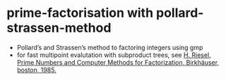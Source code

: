 # prime-factorisation with pollard-strassen-method
- Pollard’s and Strassen’s method to factoring integers using gmp
- for fast multipoint evalutation with subproduct trees, see [H. Riesel, Prime Numbers and Computer Methods for Factorization, Birkhäuser,
boston, 1985.](https://www.cambridge.org/core/books/modern-computer-algebra/DB3563D4013401734851CF683D2F03F0)
